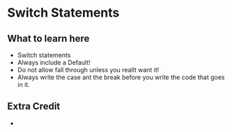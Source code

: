 # Switch Statements

## What to learn here
* Switch statements
* Always include a Default!
* Do not allow fall through unless you reallt want it!
* Always write the case ant the break before you write the code that goes in it.

## Extra Credit
*
